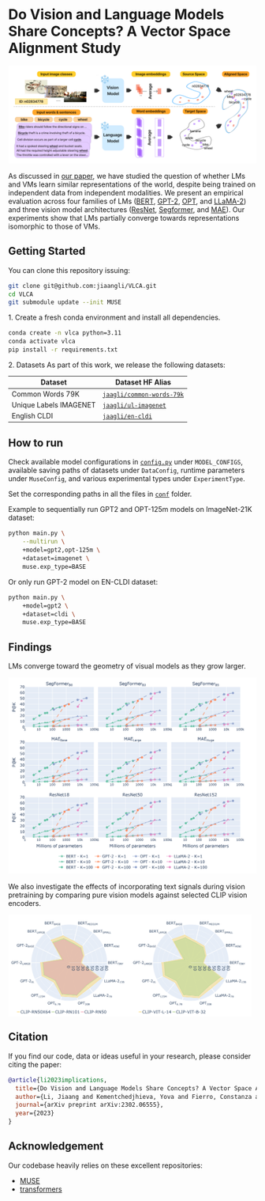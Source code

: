 # Do Vision and Language Models Share Concepts? A Vector Space Alignment Study

<p align="center">
  <img src="assets/steps.png"/>
</p>

As discussed in [our paper](https://arxiv.org/abs/2302.06555), we have studied the question of whether LMs and VMs learn similar representations of the world, despite being trained on independent data from independent modalities. We present an empirical evaluation across four families of LMs ([BERT](https://arxiv.org/abs/1810.04805), [GPT-2](https://cdn.openai.com/better-language-models/language_models_are_unsupervised_multitask_learners.pdf), [OPT](https://arxiv.org/abs/2205.01068), and [LLaMA-2](https://arxiv.org/abs/2307.09288)) and three vision model architectures ([ResNet](https://arxiv.org/abs/1512.03385), [Segformer](https://arxiv.org/abs/2105.15203), and [MAE](https://arxiv.org/abs/2111.06377)). Our experiments show that LMs partially converge towards representations isomorphic to those of VMs.

## Getting Started
You can clone this repository issuing:
```bash
git clone git@github.com:jiaangli/VLCA.git
cd VLCA
git submodule update --init MUSE
```

1\. Create a fresh conda environment and install all dependencies.
```bash
conda create -n vlca python=3.11
conda activate vlca
pip install -r requirements.txt
```
2\. Datasets
As part of this work, we release the following datasets:

| Dataset | Dataset HF Alias |
| ---------- | ----------- |
| Common Words 79K | [`jaagli/common-words-79k`](https://huggingface.co/datasets/jaagli/common-words-79k)
| Unique Labels IMAGENET | [`jaagli/ul-imagenet`](https://huggingface.co/datasets/jaagli/ul-imagenet)
| English CLDI | [`jaagli/en-cldi`](https://huggingface.co/datasets/jaagli/en-cldi)

## How to run

Check available model configurations in [`config.py`](./src/config.py) under `MODEL_CONFIGS`, available saving paths of datasets under `DataConfig`, runtime parameters under `MuseConfig`, and various experimental types under `ExperimentType`.

Set the corresponding paths in all the files in [`conf`](./conf) folder.

Example to sequentially run GPT2 and OPT-125m models on ImageNet-21K dataset:

```bash
python main.py \
    --multirun \
    +model=gpt2,opt-125m \
    +dataset=imagenet \
    muse.exp_type=BASE
```
Or only run GPT-2 model on EN-CLDI dataset:
```bash
python main.py \
    +model=gpt2 \
    +dataset=cldi \
    muse.exp_type=BASE
```
## Findings
LMs converge toward the geometry of visual models as they grow larger.

![convergence.png](assets/convergence.png)

We also investigate the effects of incorporating text signals during vision pretraining by comparing pure vision models against selected CLIP vision encoders.

<div class="row" style="display: flex; clear: both;">
    <img src="assets/clip-rn-lms.png" alt="Forest" style="float: left; width: 49%">
    <img src="assets/clip-vit-lms.png" alt="Snow" style="float: left; width: 49%">
</div>

## Citation
If you find our code, data or ideas useful in your research, please consider citing the paper:
```bibtex
@article{li2023implications,
  title={Do Vision and Language Models Share Concepts? A Vector Space Alignment Study},
  author={Li, Jiaang and Kementchedjhieva, Yova and Fierro, Constanza and S{\o}gaard, Anders},
  journal={arXiv preprint arXiv:2302.06555},
  year={2023}
}
```

## Acknowledgement

Our codebase heavily relies on these excellent repositories:
- [MUSE](https://github.com/facebookresearch/MUSE)
- [transformers](https://github.com/huggingface/transformers)